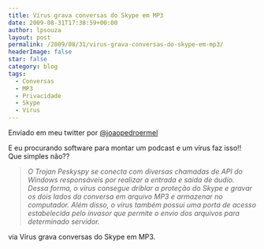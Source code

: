 ```yaml
---
title: Vírus grava conversas do Skype em MP3
date: 2009-08-31T17:38:59+00:00
author: lpsouza
layout: post
permalink: /2009/08/31/virus-grava-conversas-do-skype-em-mp3/
headerImage: false
star: false
category: blog
tags:
  - Conversas
  - MP3
  - Privacidade
  - Skype
  - Virus
---
```

Enviado em meu twitter por [@joaopedroermel](http://twitter.com/joaopedroermel "Twitter do João Ermel")

E eu procurando software para montar um podcast e um vírus faz isso!! Que simples não??

> _O Trojan Peskyspy se conecta com diversas chamadas de API do Windows responsáveis por realizar a entrada e saída de áudio. Dessa forma, o vírus consegue driblar a proteção do Skype e gravar os dois lados da conversa em arquivo MP3 e armazenar no computador. Além disso, o vírus também possui uma porta de acesso estabelecida pelo invasor que permite o envio dos arquivos para determinado servidor._

via Vírus grava conversas do Skype em MP3.
